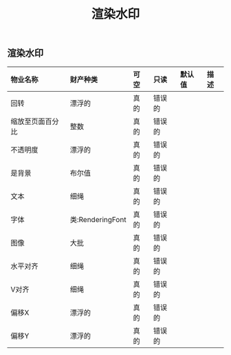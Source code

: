 ﻿---
title: 渲染水印
second_title: Aspose.Cells Cloud Documen
type: docs
url: /zh/specification/model/renderingwatermark/
description: Aspose.Cells 云模型规范：RenderingWatermark。轻松处理 Excel 和其他电子表格文档，具有打开、生成、编辑、拆分、合并、比较和转换等功能
weight: 50
---
## **渲染水印**

 

|物业名称|财产种类|可空|只读|默认值|描述|
|:- |:- |:- |:- |:- |:- |
|回转|漂浮的|真的|错误的|||
|缩放至页面百分比|整数|真的|错误的|||
|不透明度|漂浮的|真的|错误的|||
|是背景|布尔值|真的|错误的|||
|文本|细绳|真的|错误的|||
|字体|类:RenderingFont|真的|错误的|||
|图像|大批<Byte> |真的|错误的|||
|水平对齐|细绳|真的|错误的|||
|V对齐|细绳|真的|错误的|||
|偏移X|漂浮的|真的|错误的|||
|偏移Y|漂浮的|真的|错误的|||

